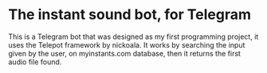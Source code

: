 # The instant sound bot, for Telegram

This is a Telegram bot that was designed as my first programming project, it uses the Telepot framework by nickoala.
It works by searching the input given by the user, on myinstants.com database, then it returns the first audio file found.
